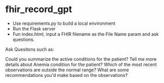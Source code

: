 # fhir_record_gpt

- Use requirements.py to build a local environment
- Run the Flask server
- Fun index.html, input a FHIR filename as the File Name param and ask questions.


Ask Quesitons such as:

Could you summarize the active conditions for the patient?
Tell me more details about Anemia condition for the patient?
Which of the most recent observations are outside the normal range?
What are some recommendations you'd make based on the observations?
